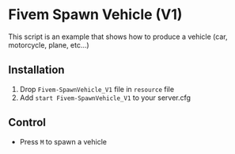 # Fivem Spawn Vehicle (V1)
This script is an example that shows how to produce a vehicle (car, motorcycle, plane, etc...)

## Installation
1. Drop `Fivem-SpawnVehicle_V1` file in `resource` file
2. Add `start Fivem-SpawnVehicle_V1` to your server.cfg

## Control
* Press `M` to spawn a vehicle
